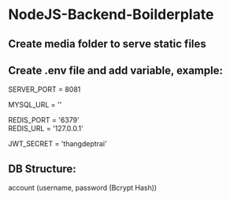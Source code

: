 # NodeJS-Backend-Boilderplate

## Create media folder to serve static files

## Create .env file and add variable, example:

SERVER_PORT = 8081<br/>

MYSQL_URL = ''<br/>

REDIS_PORT = '6379'<br/>
REDIS_URL = '127.0.0.1'<br/>

JWT_SECRET = 'thangdeptrai'<br/>


## DB Structure:

account (username, password (Bcrypt Hash))
